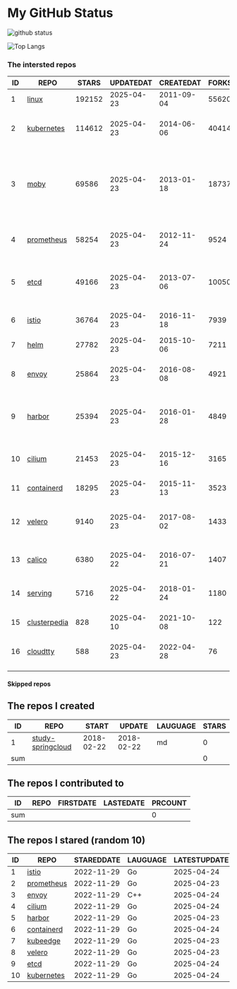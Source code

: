 # My GitHub Status

<img src="https://github-readme-stats-1.yihong0618.vercel.app/api?username=daoqingniu&show_icons=true&&&hide_title=true&count_private=true" alt="github status" />

![Top Langs](https://github-readme-stats-1.yihong0618.vercel.app/api/top-langs/?username=daoqingniu&layout=compact)

<!--START_SECTION:github_repos-->
### The intersted repos
| ID |                              REPO                               | STARS  | UPDATEDAT  | CREATEDAT  | FORKSCOUNT |                                                DESCRIPTIONS                                                |
|----|-----------------------------------------------------------------|--------|------------|------------|------------|------------------------------------------------------------------------------------------------------------|
|  1 | [linux](https://github.com/torvalds/linux)                      | 192152 | 2025-04-23 | 2011-09-04 |      55620 | Linux kernel source tree                                                                                   |
|  2 | [kubernetes](https://github.com/kubernetes/kubernetes)          | 114612 | 2025-04-23 | 2014-06-06 |      40414 | Production-Grade Container Scheduling and Management                                                       |
|  3 | [moby](https://github.com/moby/moby)                            |  69586 | 2025-04-23 | 2013-01-18 |      18737 | The Moby Project - a collaborative project for the container ecosystem to assemble container-based systems |
|  4 | [prometheus](https://github.com/prometheus/prometheus)          |  58254 | 2025-04-23 | 2012-11-24 |       9524 | The Prometheus monitoring system and time series database.                                                 |
|  5 | [etcd](https://github.com/etcd-io/etcd)                         |  49166 | 2025-04-23 | 2013-07-06 |      10050 | Distributed reliable key-value store for the most critical data of a distributed system                    |
|  6 | [istio](https://github.com/istio/istio)                         |  36764 | 2025-04-23 | 2016-11-18 |       7939 | Connect, secure, control, and observe services.                                                            |
|  7 | [helm](https://github.com/helm/helm)                            |  27782 | 2025-04-23 | 2015-10-06 |       7211 | The Kubernetes Package Manager                                                                             |
|  8 | [envoy](https://github.com/envoyproxy/envoy)                    |  25864 | 2025-04-23 | 2016-08-08 |       4921 | Cloud-native high-performance edge/middle/service proxy                                                    |
|  9 | [harbor](https://github.com/goharbor/harbor)                    |  25394 | 2025-04-23 | 2016-01-28 |       4849 | An open source trusted cloud native registry project that stores, signs, and scans content.                |
| 10 | [cilium](https://github.com/cilium/cilium)                      |  21453 | 2025-04-23 | 2015-12-16 |       3165 | eBPF-based Networking, Security, and Observability                                                         |
| 11 | [containerd](https://github.com/containerd/containerd)          |  18295 | 2025-04-23 | 2015-11-13 |       3523 | An open and reliable container runtime                                                                     |
| 12 | [velero](https://github.com/vmware-tanzu/velero)                |   9140 | 2025-04-23 | 2017-08-02 |       1433 | Backup and migrate Kubernetes applications and their persistent volumes                                    |
| 13 | [calico](https://github.com/projectcalico/calico)               |   6380 | 2025-04-22 | 2016-07-21 |       1407 | Cloud native networking and network security                                                               |
| 14 | [serving](https://github.com/knative/serving)                   |   5716 | 2025-04-22 | 2018-01-24 |       1180 | Kubernetes-based, scale-to-zero, request-driven compute                                                    |
| 15 | [clusterpedia](https://github.com/clusterpedia-io/clusterpedia) |    828 | 2025-04-10 | 2021-10-08 |        122 | The Encyclopedia of Kubernetes clusters                                                                    |
| 16 | [cloudtty](https://github.com/cloudtty/cloudtty)                |    588 | 2025-04-23 | 2022-04-28 |         76 | A Friendly Kubernetes CloudShell (Web Terminal) !                                                          |



#### Skipped repos
<!--END_SECTION:github_repos-->

<!--START_SECTION:my_github-->
## The repos I created
| ID  |                                 REPO                                 |   START    |   UPDATE   | LAUGUAGE | STARS |
|-----|----------------------------------------------------------------------|------------|------------|----------|-------|
|   1 | [study-springcloud](https://github.com/daoqingniu/study-springcloud) | 2018-02-22 | 2018-02-22 | md       |     0 |
| sum |                                                                      |            |            |          |     0 |

## The repos I contributed to
| ID  | REPO | FIRSTDATE | LASTEDATE | PRCOUNT |
|-----|------|-----------|-----------|---------|
| sum |      |           |           |       0 |

## The repos I stared (random 10)
| ID |                          REPO                          | STAREDDATE | LAUGUAGE | LATESTUPDATE |
|----|--------------------------------------------------------|------------|----------|--------------|
|  1 | [istio](https://github.com/istio/istio)                | 2022-11-29 | Go       | 2025-04-24   |
|  2 | [prometheus](https://github.com/prometheus/prometheus) | 2022-11-29 | Go       | 2025-04-23   |
|  3 | [envoy](https://github.com/envoyproxy/envoy)           | 2022-11-29 | C++      | 2025-04-24   |
|  4 | [cilium](https://github.com/cilium/cilium)             | 2022-11-29 | Go       | 2025-04-24   |
|  5 | [harbor](https://github.com/goharbor/harbor)           | 2022-11-29 | Go       | 2025-04-23   |
|  6 | [containerd](https://github.com/containerd/containerd) | 2022-11-29 | Go       | 2025-04-24   |
|  7 | [kubeedge](https://github.com/kubeedge/kubeedge)       | 2022-11-29 | Go       | 2025-04-23   |
|  8 | [velero](https://github.com/vmware-tanzu/velero)       | 2022-11-29 | Go       | 2025-04-23   |
|  9 | [etcd](https://github.com/etcd-io/etcd)                | 2022-11-29 | Go       | 2025-04-24   |
| 10 | [kubernetes](https://github.com/kubernetes/kubernetes) | 2022-11-29 | Go       | 2025-04-24   |

<!--END_SECTION:my_github-->
